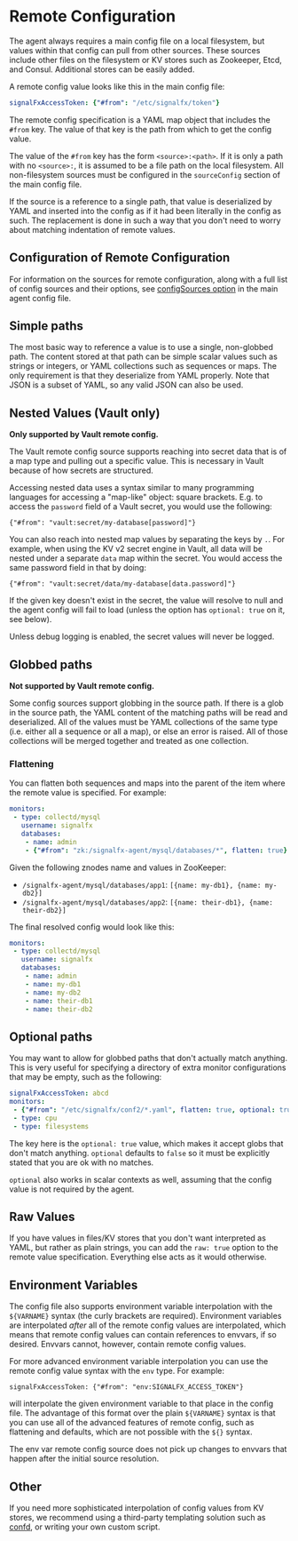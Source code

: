 # Remote Configuration

The agent always requires a main config file on a local filesystem, but values
within that config can pull from other sources.  These sources include other
files on the filesystem or KV stores such as Zookeeper, Etcd, and Consul.
Additional stores can be easily added.

A remote config value looks like this in the main config file:

```yaml
signalFxAccessToken: {"#from": "/etc/signalfx/token"}
```

The remote config specification is a YAML map object that includes the `#from`
key.  The value of that key is the path from which to get the config value.

The value of the `#from` key has the form `<source>:<path>`.  If it is only a
path with no `<source>:`, it is assumed to be a file path on the local
filesystem.  All non-filesystem sources must be configured in the
`sourceConfig` section of the main config file.

If the source is a reference to a single path, that value is deserialized by
YAML and inserted into the config as if it had been literally in the config as
such.  The replacement is done in such a way that you don't need to worry
about matching indentation of remote values.

## Configuration of Remote Configuration

For information on the sources for remote configuration, along with a 
full list of config sources and their options, see [configSources
option](./config-schema.md#configsources) in the main agent config file.  

## Simple paths

The most basic way to reference a value is to use a single, non-globbed path.
The content stored at that path can be simple scalar values such as strings or
integers, or YAML collections such as sequences or maps.  The only requirement
is that they deserialize from YAML properly.  Note that JSON is a subset of
YAML, so any valid JSON can also be used.

## Nested Values (Vault only)

**Only supported by Vault remote config.**

The Vault remote config source supports reaching into secret data that is of a
map type and pulling out a specific value.  This is necessary in Vault because
of how secrets are structured.

Accessing nested data uses a syntax similar to many programming languages for
accessing a "map-like" object: square brackets.  E.g. to access the `password`
field of a Vault secret, you would use the following:

`{"#from": "vault:secret/my-database[password]"}`

You can also reach into nested map values by separating the keys by `.`.  For
example, when using the KV v2 secret engine in Vault, all data will be nested
under a separate `data` map within the secret.  You would access the same
password field in that by doing:

`{"#from": "vault:secret/data/my-database[data.password]"}`

If the given key doesn't exist in the secret, the value will resolve to null
and the agent config will fail to load (unless the option has `optional: true`
on it, see below).

Unless debug logging is enabled, the secret values will never be logged.

## Globbed paths

**Not supported by Vault remote config.**

Some config sources support globbing in the source path.  If there is a glob in
the source path, the YAML content of the matching paths will be read and
deserialized.  All of the values must be YAML collections of the same type
(i.e. either all a sequence or all a map), or else an error is raised.  All of
those collections will be merged together and treated as one collection.

### Flattening

You can flatten both sequences and maps into the parent of the item where the
remote value is specified.  For example:

```yaml
monitors:
 - type: collectd/mysql
   username: signalfx
   databases:
    - name: admin
    - {"#from": "zk:/signalfx-agent/mysql/databases/*", flatten: true}
```

Given the following znodes name and values in ZooKeeper:

 - `/signalfx-agent/mysql/databases/app1`: `[{name: my-db1}, {name: my-db2}]`
 - `/signalfx-agent/mysql/databases/app2`: `[{name: their-db1}, {name: their-db2}]`

The final resolved config would look like this:

```yaml
monitors:
 - type: collectd/mysql
   username: signalfx
   databases:
    - name: admin
    - name: my-db1
    - name: my-db2
    - name: their-db1
    - name: their-db2
```

## Optional paths
You may want to allow for globbed paths that don't actually match anything.
This is very useful for specifying a directory of extra monitor configurations
that may be empty, such as the following:

```yaml
signalFxAccessToken: abcd
monitors:
 - {"#from": "/etc/signalfx/conf2/*.yaml", flatten: true, optional: true}
 - type: cpu
 - type: filesystems
```

The key here is the `optional: true` value, which makes it accept globs that
don't match anything.  `optional` defaults to `false` so it must be explicitly
stated that you are ok with no matches.

`optional` also works in scalar contexts as well, assuming that the config value
is not required by the agent.

## Raw Values
If you have values in files/KV stores that you don't want interpreted as YAML,
but rather as plain strings, you can add the `raw: true` option to the remote
value specification.  Everything else acts as it would otherwise.

## Environment Variables

The config file also supports environment variable interpolation with the
`${VARNAME}` syntax (the curly brackets are required).  Environment variables
are interpolated *after* all of the remote config values are interpolated,
which means that remote config values can contain references to envvars, if so
desired.  Envvars cannot, however, contain remote config values.

For more advanced environment variable interpolation you can use the remote
config value syntax with the `env` type.  For example:

```
signalFxAccessToken: {"#from": "env:SIGNALFX_ACCESS_TOKEN"}
```

will interpolate the given environment variable to that place in the config
file.  The advantage of this format over the plain `${VARNAME}` syntax is that
you can use all of the advanced features of remote config, such as flattening
and defaults, which are not possible with the `${}` syntax.

The env var remote config source does not pick up changes to envvars that
happen after the initial source resolution.

## Other

If you need more sophisticated interpolation of config values from KV stores,
we recommend using a third-party templating solution such as
[confd](https://github.com/kelseyhightower/confd/), or writing your own
custom script.

